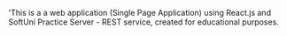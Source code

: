 'This is a a web application (Single Page Application) using React.js and SoftUni Practice Server - REST service, created for educational purposes.

